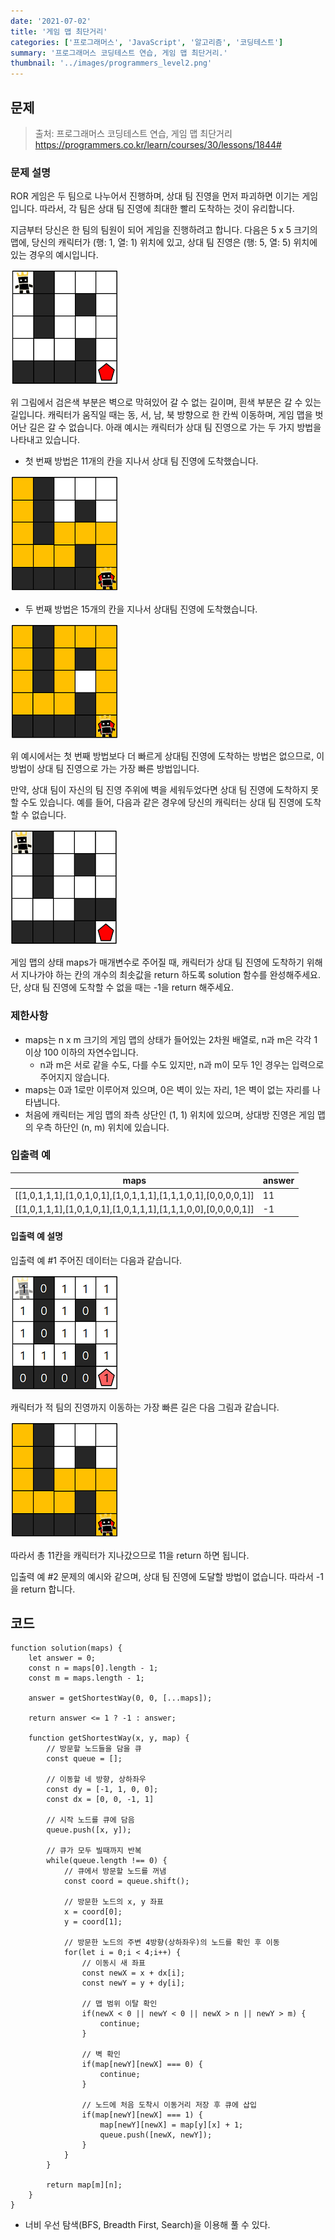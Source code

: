 ```yaml
---
date: '2021-07-02'
title: '게임 맵 최단거리'
categories: ['프로그래머스', 'JavaScript', '알고리즘', '코딩테스트']
summary: '프로그래머스 코딩테스트 연습, 게임 맵 최단거리.'
thumbnail: '../images/programmers_level2.png'
---
```


## 문제

> 출처: 프로그래머스 코딩테스트 연습, 게임 맵 최단거리<br>https://programmers.co.kr/learn/courses/30/lessons/1844#

### 문제 설명

ROR 게임은 두 팀으로 나누어서 진행하며, 상대 팀 진영을 먼저 파괴하면 이기는 게임입니다. 따라서, 각 팀은 상대 팀 진영에 최대한 빨리 도착하는 것이 유리합니다.

지금부터 당신은 한 팀의 팀원이 되어 게임을 진행하려고 합니다. 다음은 5 x 5 크기의 맵에, 당신의 캐릭터가 (행: 1, 열: 1) 위치에 있고, 상대 팀 진영은 (행: 5, 열: 5) 위치에 있는 경우의 예시입니다.

![최단거리1](../images/최단거리1.png)

위 그림에서 검은색 부분은 벽으로 막혀있어 갈 수 없는 길이며, 흰색 부분은 갈 수 있는 길입니다. 캐릭터가 움직일 때는 동, 서, 남, 북 방향으로 한 칸씩 이동하며, 게임 맵을 벗어난 길은 갈 수 없습니다.
아래 예시는 캐릭터가 상대 팀 진영으로 가는 두 가지 방법을 나타내고 있습니다.

- 첫 번째 방법은 11개의 칸을 지나서 상대 팀 진영에 도착했습니다.

![최단거리2](../images/최단거리2.png)

- 두 번째 방법은 15개의 칸을 지나서 상대팀 진영에 도착했습니다.

![최단거리3](../images/최단거리3.png)

위 예시에서는 첫 번째 방법보다 더 빠르게 상대팀 진영에 도착하는 방법은 없으므로, 이 방법이 상대 팀 진영으로 가는 가장 빠른 방법입니다.

만약, 상대 팀이 자신의 팀 진영 주위에 벽을 세워두었다면 상대 팀 진영에 도착하지 못할 수도 있습니다. 예를 들어, 다음과 같은 경우에 당신의 캐릭터는 상대 팀 진영에 도착할 수 없습니다.

![최단거리4](../images/최단거리4.png)

게임 맵의 상태 maps가 매개변수로 주어질 때, 캐릭터가 상대 팀 진영에 도착하기 위해서 지나가야 하는 칸의 개수의 최솟값을 return 하도록 solution 함수를 완성해주세요. 단, 상대 팀 진영에 도착할 수 없을 때는 -1을 return 해주세요.

### 제한사항

- maps는 n x m 크기의 게임 맵의 상태가 들어있는 2차원 배열로, n과 m은 각각 1 이상 100 이하의 자연수입니다.
  - n과 m은 서로 같을 수도, 다를 수도 있지만, n과 m이 모두 1인 경우는 입력으로 주어지지 않습니다.
- maps는 0과 1로만 이루어져 있으며, 0은 벽이 있는 자리, 1은 벽이 없는 자리를 나타냅니다.
- 처음에 캐릭터는 게임 맵의 좌측 상단인 (1, 1) 위치에 있으며, 상대방 진영은 게임 맵의 우측 하단인 (n, m) 위치에 있습니다.

### 입출력 예

| maps                                                          | answer |
| ------------------------------------------------------------- | ------ |
| [[1,0,1,1,1],[1,0,1,0,1],[1,0,1,1,1],[1,1,1,0,1],[0,0,0,0,1]] | 11     |
| [[1,0,1,1,1],[1,0,1,0,1],[1,0,1,1,1],[1,1,1,0,0],[0,0,0,0,1]] | -1     |

#### 입출력 예 설명

입출력 예 #1
주어진 데이터는 다음과 같습니다.

![최단거리5](../images/최단거리5.png)

캐릭터가 적 팀의 진영까지 이동하는 가장 빠른 길은 다음 그림과 같습니다.

![최단거리6](../images/최단거리2.png)

따라서 총 11칸을 캐릭터가 지나갔으므로 11을 return 하면 됩니다.

입출력 예 #2
문제의 예시와 같으며, 상대 팀 진영에 도달할 방법이 없습니다. 따라서 -1을 return 합니다.

## 코드

```
function solution(maps) {
    let answer = 0;
    const n = maps[0].length - 1;
    const m = maps.length - 1;

    answer = getShortestWay(0, 0, [...maps]);

    return answer <= 1 ? -1 : answer;

    function getShortestWay(x, y, map) {
        // 방문할 노드들을 담을 큐
        const queue = [];

        // 이동할 네 방향, 상하좌우
        const dy = [-1, 1, 0, 0];
        const dx = [0, 0, -1, 1]

        // 시작 노드를 큐에 담음
        queue.push([x, y]);

        // 큐가 모두 빌때까지 반복
        while(queue.length !== 0) {
            // 큐에서 방문할 노드를 꺼냄
            const coord = queue.shift();

            // 방문한 노드의 x, y 좌표
            x = coord[0];
            y = coord[1];

            // 방문한 노드의 주변 4방향(상하좌우)의 노드를 확인 후 이동
            for(let i = 0;i < 4;i++) {
                // 이동시 새 좌표
                const newX = x + dx[i];
                const newY = y + dy[i];

                // 맵 범위 이탈 확인
                if(newX < 0 || newY < 0 || newX > n || newY > m) {
                    continue;
                }

                // 벽 확인
                if(map[newY][newX] === 0) {
                    continue;
                }

                // 노드에 처음 도착시 이동거리 저장 후 큐에 삽입
                if(map[newY][newX] === 1) {
                    map[newY][newX] = map[y][x] + 1;
                    queue.push([newX, newY]);
                }
            }
        }

        return map[m][n];
    }
}
```

- 너비 우선 탐색(BFS, Breadth First, Search)을 이용해 풀 수 있다.
